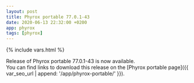 ```yaml
---
layout: post
title: Phyrox portable 77.0.1-43
date: 2020-06-13 22:32:00 +0200
app: phyrox
tags: [phyrox]
---
```

{% include vars.html %}

Release of Phyrox portable 77.0.1-43 is now available.<br />
You can find links to download this release on the [Phyrox portable page]({{ var_seo_url | append: '/app/phyrox-portable/' }}).
